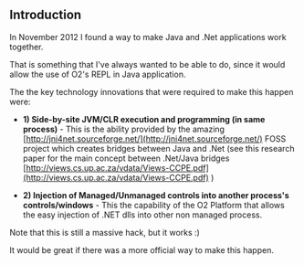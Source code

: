 ##  Introduction

In November 2012 I found a way to make Java and .Net applications work together.

That is something that I've always wanted to be able to do, since it would allow the use of O2's REPL in Java application.

The the key technology innovations that were required to make this happen were:

* **1) Side-by-site JVM/CLR execution and programming (in same process)** - This is the ability provided by the amazing [http://jni4net.sourceforge.net/](http://jni4net.sourceforge.net/) FOSS project which creates bridges between Java and .Net (see this research paper for the main concept between .Net/Java bridges [http://views.cs.up.ac.za/vdata/Views-CCPE.pdf](http://views.cs.up.ac.za/vdata/Views-CCPE.pdf) )

* **2) Injection of Managed/Unmanaged controls into another process's controls/windows** - This the capability of the O2 Platform that allows the easy injection of .NET dlls into other non managed process.

Note that this is still a massive hack, but it works :)

It would be great if there was a more official way to make this happen.
